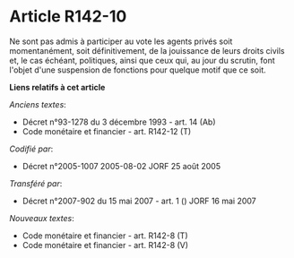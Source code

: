 # Article R142-10

Ne sont pas admis à participer au vote les agents privés soit momentanément, soit définitivement, de la jouissance de leurs
droits civils et, le cas échéant, politiques, ainsi que ceux qui, au jour du scrutin, font l'objet d'une suspension de
fonctions pour quelque motif que ce soit.

**Liens relatifs à cet article**

_Anciens textes_:

  - Décret n°93-1278 du 3 décembre 1993 - art. 14 (Ab)
  - Code monétaire et financier - art. R142-12 (T)

_Codifié par_:

  - Décret n°2005-1007 2005-08-02 JORF 25 août 2005

_Transféré par_:

  - Décret n°2007-902 du 15 mai 2007 - art. 1 () JORF 16 mai 2007

_Nouveaux textes_:

  - Code monétaire et financier - art. R142-8 (T)
  - Code monétaire et financier - art. R142-8 (V)

